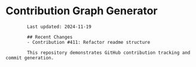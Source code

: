 # Contribution Graph Generator
            
            Last updated: 2024-11-19
            
            ## Recent Changes
            - Contribution #411: Refactor readme structure
            
            This repository demonstrates GitHub contribution tracking and commit generation.
        